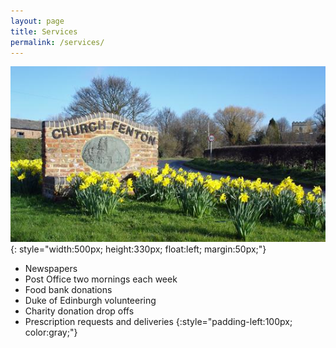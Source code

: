 ```yaml
---
layout: page
title: Services
permalink: /services/
---
```

![daffodils](../images/daffodils.jpg){: style="width:500px; height:330px; float:left; margin:50px;"}
* Newspapers
* Post Office two mornings each week
* Food bank donations
* Duke of Edinburgh volunteering
* Charity donation drop offs
* Prescription requests and deliveries
{:style="padding-left:100px; color:gray;"}

